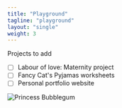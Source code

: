 ```yaml
---
title: "Playground"
tagline: "playground"
layout: "single"
weight: 3
---
```


Projects to add

- [ ] Labour of love: Maternity project
- [ ] Fancy Cat's Pyjamas worksheets
- [ ] Personal portfolio website

![Princess Bubblegum](film-test-01b.png)